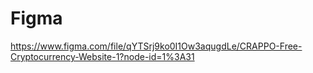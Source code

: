 # Figma

https://www.figma.com/file/qYTSrj9ko0I1Ow3aqugdLe/CRAPPO-Free-Cryptocurrency-Website-1?node-id=1%3A31
